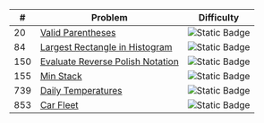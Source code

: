 | # | Problem                                |                           Difficulty                            |
|---|----------------------------------------|:---------------------------------------------------------------:|
| 20 | [Valid Parentheses](../solutions/20_valid_parentheses.md) | ![Static Badge](https://img.shields.io/badge/Easy-brightgreen) |
| 84 | [Largest Rectangle in Histogram](../solutions/84_largest_rectangle_in_histogram.md) | ![Static Badge](https://img.shields.io/badge/Hard-red) |
| 150 | [Evaluate Reverse Polish Notation](../solutions/150_evaluate_reverse_polish_notation.md) | ![Static Badge](https://img.shields.io/badge/Medium-yellow) |
| 155 | [Min Stack](../solutions/155_min_stack.md) | ![Static Badge](https://img.shields.io/badge/Medium-yellow) |
| 739 | [Daily Temperatures](../solutions/739_daily_temperatures.md) | ![Static Badge](https://img.shields.io/badge/Medium-yellow) |
| 853 | [Car Fleet](../solutions/853_car_fleet.md) | ![Static Badge](https://img.shields.io/badge/Medium-yellow) |
